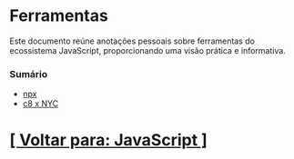 # Ferramentas

Este documento reúne anotações pessoais sobre ferramentas do ecossistema JavaScript, proporcionando uma visão prática e informativa.

### Sumário

- [npx](./2-npx.md)
- [c8 x NYC](./3-c8-x-nyc.md)

# [[ Voltar para: JavaScript ]](../javascript.md)